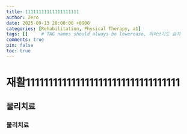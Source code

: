 ```yaml
---
title: 11111111111111111111
author: Zero
date: 2025-09-13 20:00:00 +0900
categories: [Rehabilitation, Physical Therapy, a1]
tags: []     # TAG names should always be lowercase, 띄어쓰기도 금지
comments: true
pin: false
toc: true
---
```


# 재활1111111111111111111111111111111111
## 물리치료
### 물리치료
